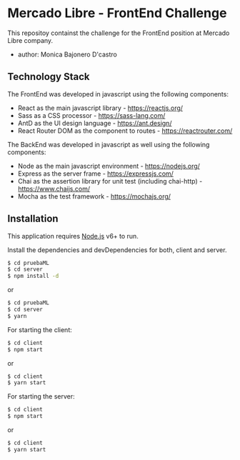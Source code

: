 # Mercado Libre - FrontEnd Challenge

This repositoy containst the challenge for the FrontEnd position at Mercado Libre company.

  - author: Monica Bajonero D'castro

## Technology Stack

The FrontEnd was developed in javascript using the following components:

  - React as the main javascript library - https://reactjs.org/
  - Sass as a CSS processor - https://sass-lang.com/
  - AntD as the UI design language - https://ant.design/
  - React Router DOM as the component to routes - https://reactrouter.com/

The BackEnd was developed in javascript as well using the following components:

  - Node as the main javascript environment - https://nodejs.org/
  - Express as the server frame - https://expressjs.com/
  - Chai as the assertion library for unit test (including chai-http) - https://www.chaijs.com/
  - Mocha as the test framework - https://mochajs.org/


## Installation

This application requires [Node.js](https://nodejs.org/) v6+ to run.

Install the dependencies and devDependencies for both, client and server.

```sh
$ cd pruebaML
$ cd server
$ npm install -d 
```
or

```sh
$ cd pruebaML
$ cd server
$ yarn 
```

For starting the client:

```sh
$ cd client
$ npm start
```
or

```sh
$ cd client
$ yarn start
```

For starting the server:

```sh
$ cd client
$ npm start
```

or

```sh
$ cd client
$ yarn start
```
